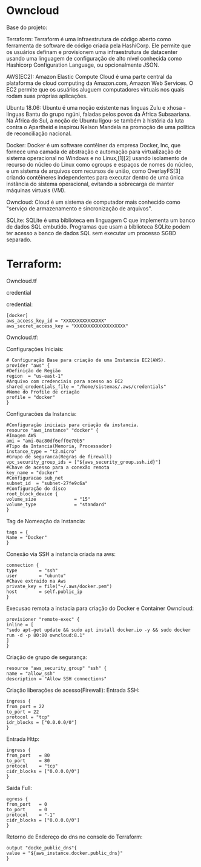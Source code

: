 # Owncloud
Base do projeto:

Terraform: Terraform é uma infraestrutura de código aberto como ferramenta de software de código criada pela HashiCorp. Ele permite que os usuários definam e provisionem uma infraestrutura de datacenter usando uma linguagem de configuração de alto nível conhecida como Hashicorp Configuration Language, ou opcionalmente JSON.

AWS(EC2): Amazon Elastic Compute Cloud é uma parte central da plataforma de cloud computing da Amazon.com, Amazon Web Services. O EC2 permite que os usuários aluguem computadores virtuais nos quais rodam suas próprias aplicações.

Ubuntu 18.06: Ubuntu é uma noção existente nas línguas Zulu e xhosa - línguas Bantu do grupo ngúni, faladas pelos povos da África Subsaariana. Na África do Sul, a noção de Ubuntu ligou-se também à história da luta contra o Apartheid e inspirou Nelson Mandela na promoção de uma política de reconciliação nacional.

Docker: Docker é um software contêiner da empresa Docker, Inc, que fornece uma camada de abstração e automação para virtualização de sistema operacional no Windows e no Linux,[1][2] usando isolamento de recurso do núcleo do Linux como cgroups e espaços de nomes do núcleo, e um sistema de arquivos com recursos de união, como OverlayFS[3] criando contêineres independentes para executar dentro de uma única instância do sistema operacional, evitando a sobrecarga de manter máquinas virtuais (VM).

Owncloud: Cloud é um sistema de computador mais conhecido como "serviço de armazenamento e sincronização de arquivos".

SQLite: SQLite é uma biblioteca em linguagem C que implementa um banco de dados SQL embutido. Programas que usam a biblioteca SQLite podem ter acesso a banco de dados SQL sem executar um processo SGBD separado.
     
# Terraform:

Owncloud.tf

credential

credential:

    [docker]
    aws_access_key_id = "XXXXXXXXXXXXXXX"
    aws_secret_access_key = "XXXXXXXXXXXXXXXXXXX"

Owncloud.tf:

Configurações Iniciais:

    # Configuração Base para criação de uma Instancia EC2(AWS).
    provider "aws" {
    #Definição de Região
    region  = "us-east-1"
    #Arquivo com credenciais para acesso ao EC2
    shared_credentials_file = "/home/sistemas/.aws/credentials"
    #Nome do Profile de criação
    profile = "docker"
    }
	
Configuracões da Instancia:

    #Configuração iniciais para criação da instancia.
    resource "aws_instance" "docker" {
    #Imagem AWS
    ami = "ami-0ac80df6eff0e70b5"
    #Tipo da Intancia(Memoria, Processador)
    instance_type = "t2.micro"
    #Grupo de seguranca(Regras de firewall)
    vpc_security_group_ids = ["${aws_security_group.ssh.id}"]
    #Chave de acesso para a conexão remota
    key_name = "docker"
    #Configuracao sub_net
    subnet_id  = "subnet-27fe9c6a"
    #Configuração do disco
    root_block_device {
    volume_size              = "15"
    volume_type              = "standard"
    }

Tag de Nomeação da Instancia:

    tags = {
    Name = "Docker"
    }
    
Conexão via SSH a instancia criada na aws:

    connection {
    type        = "ssh"
    user        = "ubuntu"
    #Chave extraido na Aws
    private_key = file("~/.aws/docker.pem")
    host        = self.public_ip
    }
    
Execusao remota a instacia para criação do Docker e Container Owncloud:
	
    provisioner "remote-exec" {
    inline = [
    "sudo apt-get update && sudo apt install docker.io -y && sudo docker run -d -p 80:80 owncloud:8.1"
    ]
    }

Criação de grupo de segurança:

    resource "aws_security_group" "ssh" {
    name = "allow_ssh"
    description = "Allow SSH connections"
	
Criação liberações de acesso(Firewall):
Entrada SSH:

    ingress {
    from_port = 22
    to_port = 22
    protocol = "tcp"
    idr_blocks = ["0.0.0.0/0"]
	}
	
Entrada Http:

    ingress {
    from_port   = 80
    to_port     = 80
    protocol    = "tcp"
    cidr_blocks = ["0.0.0.0/0"]
	}
	
Saida Full:

    egress {
    from_port   = 0
    to_port     = 0
    protocol    = "-1"
    cidr_blocks = ["0.0.0.0/0"]
    }
    
Retorno de Endereço do dns no console do Terraform:

    output "docke_public_dns"{
	value = "${aws_instance.docker.public_dns}"
    }
